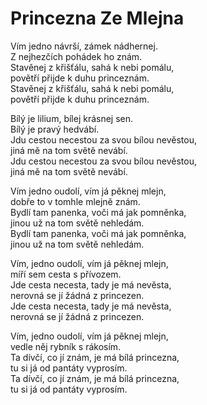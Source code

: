 # Princezna Ze Mlejna

Vím jedno návrší, zámek nádhernej.  
Z nejhezčích pohádek ho znám.  
Stavěnej z křišťálu, sahá k nebi pomálu,  
povětří přijde k duhu princeznám.  
Stavěnej z křišťálu, sahá k nebi pomálu,  
povětří přijde k duhu princeznám.  

Bílý je lilium, bílej krásnej sen.  
Bílý je pravý hedvábí.  
Jdu cestou necestou za svou bílou nevěstou,  
jiná mě na tom světě nevábí.  
Jdu cestou necestou za svou bílou nevěstou,  
jiná mě na tom světě nevábí.  

Vím jedno oudolí, vím já pěknej mlejn,  
dobře to v tomhle mlejně znám.  
Bydlí tam panenka, voči má jak pomněnka,  
jinou už na tom světě nehledám.  
Bydlí tam panenka, voči má jak pomněnka,  
jinou už na tom světě nehledám.  

Vím, jedno oudolí, vím já pěknej mlejn,  
míří sem cesta s přívozem.  
Jde cesta necesta, tady je má nevěsta,  
nerovná se jí žádná z princezen.  
Jde cesta necesta, tady je má nevěsta,  
nerovná se jí žádná z princezen.  

Vím, jedno oudolí, vím já pěknej mlejn,  
vedle něj rybník s rákosím.  
Ta dívčí, co jí znám, je má bílá princezna,  
tu si já od pantáty vyprosím.  
Ta dívčí, co jí znám, je má bílá princezna,  
tu si já od pantáty vyprosím.  
